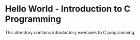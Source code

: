 # Hello World - Introduction to C Programming

This directory contains introductory exercises to C programming.
